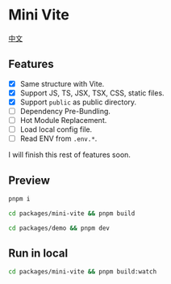 # Mini Vite

[中文](./README-CN.md)  

## Features

- [x] Same structure with Vite.
- [x] Support JS, TS, JSX, TSX, CSS, static files.
- [x] Support `public` as public directory.
- [ ] Dependency Pre-Bundling.
- [ ] Hot Module Replacement.
- [ ] Load local config file.
- [ ] Read ENV from `.env.*`.

I will finish this rest of features soon.   

## Preview

```bash
pnpm i

cd packages/mini-vite && pnpm build 

cd packages/demo && pnpm dev
```

## Run in local

```bash
cd packages/mini-vite && pnpm build:watch
```